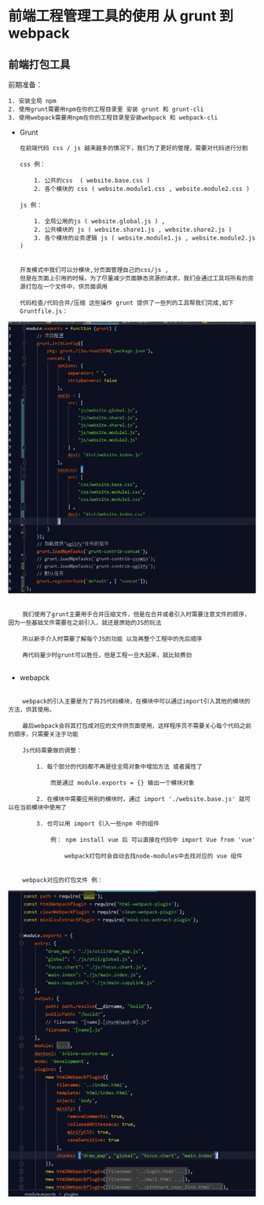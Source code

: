 # 前端工程管理工具的使用 从 grunt 到 webpack

## 前端打包工具

前期准备：

    1. 安装全局 npm
    2. 使用grunt需要用npm在你的工程目录里 安装 grunt 和 grunt-cli
    3. 使用webpack需要用npm在你的工程目录里安装webpack 和 webpack-cli

- Grunt

    ~~~
    在前端代码 css / js 越来越多的情况下，我们为了更好的管理，需要对代码进行分割

    css 例：

        1. 公共的css  ( website.base.css )
        2. 各个模块的 css ( website.module1.css , website.module2.css )

    js 例：

        1. 全局公用的js ( website.global.js ) ,
        2. 公共模块的 js ( website.share1.js , website.share2.js )
        3. 各个模块的业务逻辑 js ( website.module1.js , website.module2.js )


    开发模式中我们可以分模块,分页面管理自己的css/js ,  
    但是在页面上引用的时候，为了尽量减少页面静态资源的请求，我们会通过工具将所有的资源打包在一个文件中，供页面调用 

    代码检查/代码合并/压缩 这些操作 grunt 提供了一些列的工具帮我们完成,如下Gruntfile.js： 
    ~~~

![image](webpack-page1.jpg)

~~~

    我们使用了grunt主要用于合并压缩文件，但是在合并或者引入时需要注意文件的顺序，因为一些基础文件需要在之前引入，就还是原始的JS的玩法

    所以新手介入时需要了解每个JS的功能 以及再整个工程中的先后顺序

    再代码量少时grunt可以胜任，但是工程一旦大起来，就比较费劲
    
~~~

- webapck

~~~

    webpack的引入主要是为了将JS代码模块，在模块中可以通过import引入其他的模块的方法，供其使用。
    
    最后webpack会将其打包成对应的文件供页面使用，这样程序员不需要关心每个代码之前的顺序，只需要关注于功能

    Js代码需要做的调整：

        1. 每个部分的代码都不再是往全局对象中增加方法 或者属性了 
        
            而是通过 module.exports = {} 输出一个模块对象

        2. 在模块中需要应用别的模块时，通过 import './website.base.js' 就可以在当前模块中使用了

        3. 也可以用 import 引入一些npm 中的组件  

            例： npm install vue 后 可以直接在代码中 import Vue from 'vue' 

                webpack打包时会自动去找node-modules中去找对应的 vue 组件    


    webpack对应的打包文件 例：

~~~

![image](webpack-page2.jpg) 


